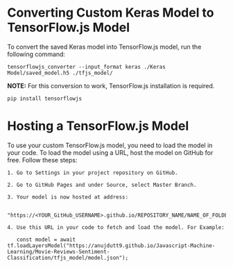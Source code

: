 # Converting Custom Keras Model to TensorFlow.js Model

To convert the saved Keras model into TensorFlow.js model, run the following command:

```
tensorflowjs_converter --input_format keras ./Keras Model/saved_model.h5 ./tfjs_model/
```

**NOTE:** For this conversion to work, TensorFlow.js installation is required.

```
pip install tensorflowjs
```

# Hosting a TensorFlow.js Model

To use your custom TensorFlow.js model, you need to load the model in your code. To load the model using a URL, host the model on GitHub for free. Follow these steps:
```
1. Go to Settings in your project repository on GitHub.

2. Go to GitHub Pages and under Source, select Master Branch.

3. Your model is now hosted at address:
   
   "https://<YOUR_GitHub_USERNAME>.github.io/REPOSITORY_NAME/NAME_OF_FOLDER_CONTAINING_TF.JS_MODEL/model.json"

4. Use this URL in your code to fetch and load the model. For Example:
   
   const model = await tf.loadLayersModel("https://anujdutt9.github.io/Javascript-Machine-Learning/Movie-Reviews-Sentiment-Classification/tfjs_model/model.json");
```
